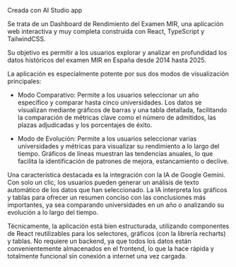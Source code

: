 Creada con AI Studio app

Se trata de un Dashboard de Rendimiento del Examen MIR, una aplicación web interactiva y muy completa construida con React, TypeScript y TailwindCSS.

Su objetivo es permitir a los usuarios explorar y analizar en profundidad los datos históricos del examen MIR en España desde 2014 hasta 2025.

La aplicación es especialmente potente por sus dos modos de visualización principales:

* Modo Comparativo: Permite a los usuarios seleccionar un año específico y comparar hasta cinco universidades. Los datos se visualizan mediante gráficos de barras y una tabla detallada, facilitando la comparación de métricas clave como el número de admitidos, las plazas adjudicadas y los porcentajes de éxito.

* Modo de Evolución: Permite a los usuarios seleccionar varias universidades y métricas para visualizar su rendimiento a lo largo del tiempo. Gráficos de líneas muestran las tendencias anuales, lo que facilita la identificación de patrones de mejora, estancamiento o declive.
  
Una característica destacada es la integración con la IA de Google Gemini. Con solo un clic, los usuarios pueden generar un análisis de texto automático de los datos que han seleccionado. La IA interpreta los gráficos y tablas para ofrecer un resumen conciso con las conclusiones más importantes, ya sea comparando universidades en un año o analizando su evolución a lo largo del tiempo.

Técnicamente, la aplicación está bien estructurada, utilizando componentes de React reutilizables para los selectores, gráficos (con la librería recharts) y tablas. No requiere un backend, ya que todos los datos están convenientemente almacenados en el frontend, lo que la hace rápida y totalmente funcional sin conexión a internet una vez cargada.
